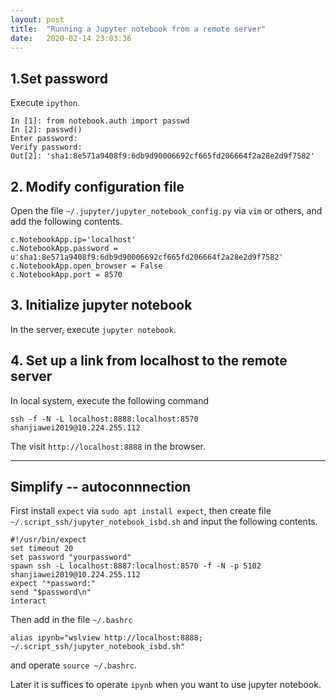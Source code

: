 ```yaml
---
layout: post
title:  "Running a Jupyter notebook from a remote server"
date:   2020-02-14 23:03:36 
---
```

## 1.Set password
Execute `ipython`.
```
In [1]: from notebook.auth import passwd
In [2]: passwd()
Enter password:
Verify password:
Out[2]: 'sha1:8e571a9408f9:6db9d90006692cf665fd206664f2a28e2d9f7582'
```

## 2. Modify configuration file
Open the file `~/.jupyter/jupyter_notebook_config.py` via `vim` or others, and add the following contents.
```
c.NotebookApp.ip='localhost'
c.NotebookApp.password = u'sha1:8e571a9408f9:6db9d90006692cf665fd206664f2a28e2d9f7582'
c.NotebookApp.open_browser = False
c.NotebookApp.port = 8570
```

## 3. Initialize jupyter notebook
In the server, execute `jupyter notebook`.

## 4. Set up a link from localhost to the remote server
In local system, execute the following command
```
ssh -f -N -L localhost:8888:localhost:8570 shanjiawei2019@10.224.255.112
```
The visit `http://localhost:8888` in the browser.

---

## Simplify -- autoconnnection 
First install `expect` via `sudo apt install expect`, then create file `~/.script_ssh/jupyter_notebook_isbd.sh` and input the following contents.
```
#!/usr/bin/expect
set timeout 20
set password "yourpassword"
spawn ssh -L localhost:8887:localhost:8570 -f -N -p 5102 shanjiawei2019@10.224.255.112
expect "*password:"
send "$password\n"
interact
```

Then add in the file `~/.bashrc`
```
alias ipynb="wslview http://localhost:8888; ~/.script_ssh/jupyter_notebook_isbd.sh"
```
and operate `source ~/.bashrc`.

Later it is suffices to operate `ipynb` when you want to use jupyter notebook.

